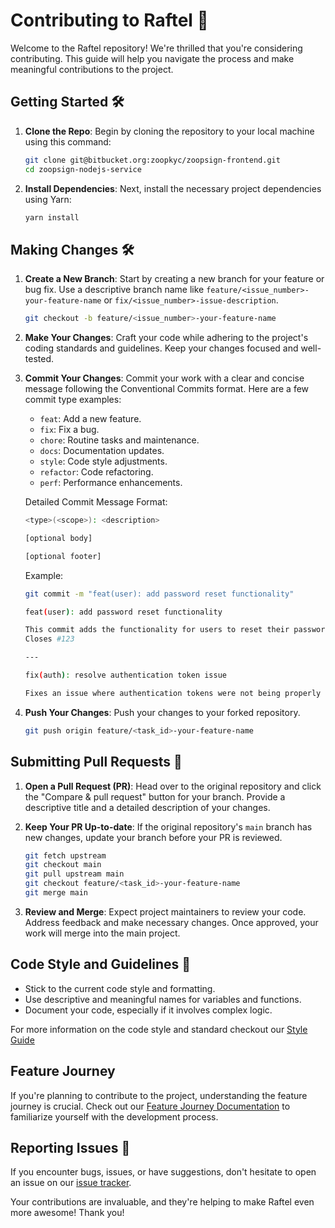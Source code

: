 # Contributing to Raftel :rocket:

Welcome to the Raftel repository! We're thrilled that you're considering contributing. This guide will help you navigate the process and make meaningful contributions to the project.

## Getting Started :hammer_and_wrench:

1. **Clone the Repo**: Begin by cloning the repository to your local machine using this command:

   ```bash
   git clone git@bitbucket.org:zoopkyc/zoopsign-frontend.git
   cd zoopsign-nodejs-service
   ```

2. **Install Dependencies**: Next, install the necessary project dependencies using Yarn:

   ```bash
   yarn install
   ```

## Making Changes :hammer_and_wrench:

1. **Create a New Branch**: Start by creating a new branch for your feature or bug fix. Use a descriptive branch name like `feature/<issue_number>-your-feature-name` or `fix/<issue_number>-issue-description`.

   ```bash
   git checkout -b feature/<issue_number>-your-feature-name
   ```

2. **Make Your Changes**: Craft your code while adhering to the project's coding standards and guidelines. Keep your changes focused and well-tested.

3. **Commit Your Changes**: Commit your work with a clear and concise message following the Conventional Commits format. Here are a few commit type examples:

   - `feat`: Add a new feature.
   - `fix`: Fix a bug.
   - `chore`: Routine tasks and maintenance.
   - `docs`: Documentation updates.
   - `style`: Code style adjustments.
   - `refactor`: Code refactoring.
   - `perf`: Performance enhancements.

   Detailed Commit Message Format:

   ```bash
   <type>(<scope>): <description>

   [optional body]

   [optional footer]

   ```

   Example:

   ```bash
   git commit -m "feat(user): add password reset functionality"
   ```

   ```bash
   feat(user): add password reset functionality

   This commit adds the functionality for users to reset their passwords.
   Closes #123

   ---

   fix(auth): resolve authentication token issue

   Fixes an issue where authentication tokens were not being properly generated.

   ```

4. **Push Your Changes**: Push your changes to your forked repository.

   ```bash
   git push origin feature/<task_id>-your-feature-name
   ```

## Submitting Pull Requests 🔁

1. **Open a Pull Request (PR)**: Head over to the original repository and click the "Compare & pull request" button for your branch. Provide a descriptive title and a detailed description of your changes.

2. **Keep Your PR Up-to-date**: If the original repository's `main` branch has new changes, update your branch before your PR is reviewed.

   ```bash
   git fetch upstream
   git checkout main
   git pull upstream main
   git checkout feature/<task_id>-your-feature-name
   git merge main
   ```

3. **Review and Merge**: Expect project maintainers to review your code. Address feedback and make necessary changes. Once approved, your work will merge into the main project.

## Code Style and Guidelines :art:

- Stick to the current code style and formatting.
- Use descriptive and meaningful names for variables and functions.
- Document your code, especially if it involves complex logic.

For more information on the code style and standard checkout our [Style Guide](/docs/STYLE_GUIDE.md)

## Feature Journey

If you're planning to contribute to the project, understanding the feature journey is crucial. Check out our [Feature Journey Documentation](/docs/FEATURE_JOURNEY.md) to familiarize yourself with the development process.

## Reporting Issues :lady_beetle:

If you encounter bugs, issues, or have suggestions, don't hesitate to open an issue on our [issue tracker](https://zoop.atlassian.net/jira/software/projects/ZSAAS/boards/27).

Your contributions are invaluable, and they're helping to make Raftel even more awesome! Thank you!
